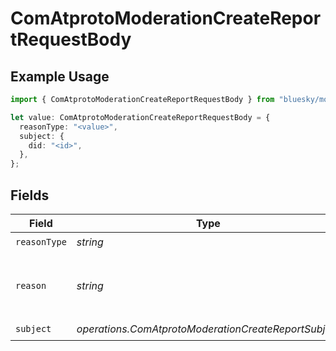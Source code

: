 # ComAtprotoModerationCreateReportRequestBody

## Example Usage

```typescript
import { ComAtprotoModerationCreateReportRequestBody } from "bluesky/models/operations";

let value: ComAtprotoModerationCreateReportRequestBody = {
  reasonType: "<value>",
  subject: {
    did: "<id>",
  },
};
```

## Fields

| Field                                                | Type                                                 | Required                                             | Description                                          |
| ---------------------------------------------------- | ---------------------------------------------------- | ---------------------------------------------------- | ---------------------------------------------------- |
| `reasonType`                                         | *string*                                             | :heavy_check_mark:                                   | N/A                                                  |
| `reason`                                             | *string*                                             | :heavy_minus_sign:                                   | Additional context about the content and violation.  |
| `subject`                                            | *operations.ComAtprotoModerationCreateReportSubject* | :heavy_check_mark:                                   | N/A                                                  |